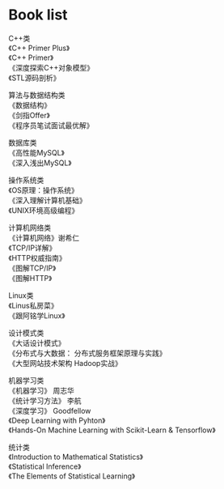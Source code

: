 # Book list

C++类  
《C++ Primer Plus》  
《C++ Primer》  
《深度探索C++对象模型》  
《STL源码剖析》  

算法与数据结构类  
《数据结构》  
《剑指Offer》  
《程序员笔试面试最优解》  

数据库类  
《高性能MySQL》  
《深入浅出MySQL》  

操作系统类  
《OS原理：操作系统》  
《深入理解计算机基础》  
《UNIX环境高级编程》  

计算机网络类  
《计算机网络》谢希仁  
《TCP/IP详解》  
《HTTP权威指南》  
《图解TCP/IP》  
《图解HTTP》  

Linux类  
《Linus私房菜》  
《跟阿铭学Linux》  

设计模式类  
《大话设计模式》  
《分布式与大数据： 分布式服务框架原理与实践》  
《大型网站技术架构 Hadoop实战》  

机器学习类  
《机器学习》 周志华  
《统计学习方法》 李航  
《深度学习》 Goodfellow  
《Deep Learning with Pyhton》  
《Hands-On Machine Learning with Scikit-Learn & Tensorflow》  

统计类  
《Introduction to Mathematical Statistics》  
《Statistical Inference》  
《The Elements of Statistical Learning》  
